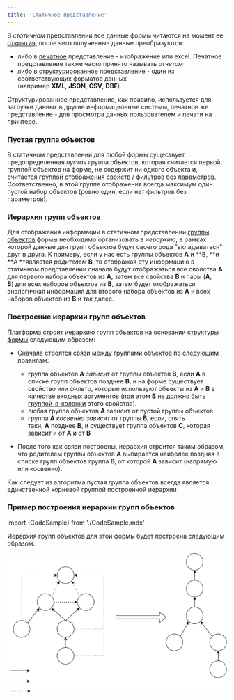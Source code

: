```yaml
---
title: 'Статичное представление'
---
```


В *статичном* представлении все данные формы читаются на момент ее [открытия](Открытие_формы.md), после чего полученные данные преобразуются:

-   либо в [печатное](Печатное_представление.md) представление - изображение или excel. Печатное представление также часто принято называть *отчетом*
-   либо в [структурированное](Структурированное_представление.md) представление - один из соответствующих форматов данных (например **XML**, **JSON**, **CSV**, **DBF**)

Структурированное представление, как правило, используется для загрузки данных в другие информационные системы, печатное же представление - для просмотра данных пользователем и печати на принтере.

### Пустая группа объектов

В статичном представлении для любой формы существует предопределенная *пустая* группа объектов, которая считается первой группой объектов на форме, не содержит ни одного объекта и, считается [группой отображения](Структура_формы.md#drawgroup-broken) свойств / фильтров без параметров. Соответственно, в этой группе отображения всегда максимум один пустой набор объектов (ровно один, если нет фильтров без параметров).

### Иерархия групп объектов

Для отображения информации в статичном представлении [группы объектов](Структура_формы.md) формы необходимо организовать в *иерархию*, в рамках которой данные для групп объектов будут своего рода "вкладываться" друг в друга. К примеру, если у нас есть группы объектов **A** и **B, **и **A **является *родителем* **B**, то отображая эту информацию в статичном представлении сначала будут отображаться все свойства **A** для первого набора объектов из **A**, затем все свойства **B** и пары (**A**, **B**) для всех наборов объектов из **B**, затем будет отображаться аналогичная информация для второго набора объектов из **A** и всех наборов объектов из **B** и так далее.

### Построение иерархии **групп объектов**

Платформа строит иерархию групп объектов на основании [структуры формы](Структура_формы.md) следующим образом:

-   Сначала строятся связи между группами объектов по следующим правилам:
    -   группа объектов **A** *зависит* от группы объектов **B**, если **А** в списке групп объектов позднее **B**, и на форме существует свойство или фильтр, которые используют объекты из **A** и **B** в качестве входных аргументов (при этом **B** не должно быть [группой-в-колонки](Структура_формы.md#groupcolumns-broken) этого свойства).
    -   любая группа объектов **A** зависит от пустой группы объектов
    -   группа **A** *косвенно зависит* от группы **B**, если, опять таки, **A** позднее **B**, и существует группа объектов **C**, которая зависит и от **A** и от **B**

-   После того как связи построены, иерархия строится таким образом, что родителем группы объектов **A** выбирается наиболее поздняя в списке групп объектов группа **B**, от которой **A** зависит (напрямую или косвенно).

Как следует из алгоритма пустая группа объектов всегда является единственной корневой группой построенной иерархии

### Пример построения иерархии ****групп объектов****

import {CodeSample} from './CodeSample.mdx'

<CodeSample url="https://ru-documentation.lsfusion.org/sample?file=GroupHierarchySample"/>

Иерархия групп объектов для этой формы будет построена следующим образом:

![](download/temp/svgout4931671302638670306.png)

  
